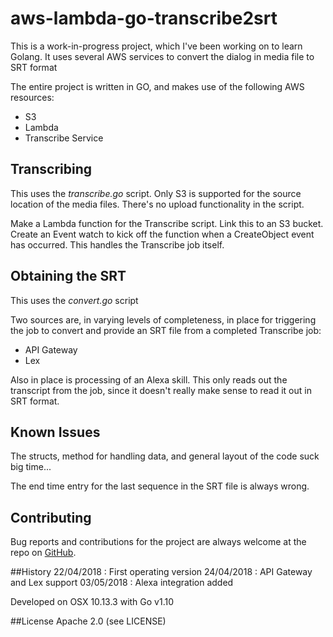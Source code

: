# aws-lambda-go-transcribe2srt
This is a work-in-progress project, which I've been working on to learn Golang. It uses several AWS services to convert the dialog in media file to SRT format

The entire project is written in GO, and makes use of the following AWS resources:

* S3
* Lambda
* Transcribe Service

## Transcribing
This uses the *transcribe.go* script. 
Only S3 is supported for the source location of the media files. There's no upload functionality in the script.

Make a Lambda function for the Transcribe script. Link this to an S3 bucket. Create an Event watch to kick off the function when a CreateObject event has occurred. This handles the Transcribe job itself.

## Obtaining the SRT
This uses the *convert.go* script

Two sources are, in varying levels of completeness, in place for triggering the job to convert and provide an SRT file from a completed Transcribe job:

* API Gateway
* Lex

Also in place is processing of an Alexa skill. This only reads out the transcript from the job, since it doesn't really make sense to read it out in SRT format.

## Known Issues
The structs, method for handling data, and general layout of the code suck big time...

The end time entry for the last sequence in the SRT file is always wrong.

## Contributing
Bug reports and contributions for the project are always welcome at the repo on [GitHub](https://github.com/tim-pringle/aws-lambda-go-transcribe2srt).

##History
22/04/2018 : First operating version
24/04/2018 : API Gateway and Lex support
03/05/2018 : Alexa integration added

Developed on OSX 10.13.3 with Go v1.10

##License
Apache 2.0 (see LICENSE)